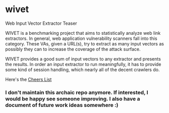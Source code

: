 wivet
=====

Web Input Vector Extractor Teaser

WIVET is a benchmarking project that aims to statistically analyze web link extractors. In general, web application vulnerability scanners fall into this category. These VAs, given a URL(s), try to extract as many input vectors as possibly they can to increase the coverage of the attack surface.

WIVET provides a good sum of input vectors to any extractor and presents the results. In order an input extractor to run meaningfully, it has to provide some kind of session handling, which nearly all of the decent crawlers do. 

Here's the [Cheers List](https://github.com/bedirhan/wivet/wiki/Cheers-List)

### I don't maintain this archaic repo anymore. If interested, I would be happy see someone improving. I also have a document of future work ideas somewhere :) ###
